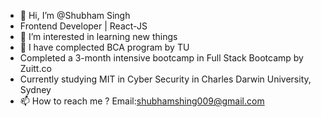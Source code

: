 - 👋 Hi, I’m @Shubham Singh
- Frontend Developer | React-JS
- 👀 I’m interested in learning new things
- 🌱 I have complected BCA program by TU
- Completed a 3-month intensive bootcamp in Full Stack Bootcamp by Zuitt.co
- Currently studying MIT in Cyber Security in Charles Darwin University, Sydney
- 📫 How to reach me ? Email:shubhamshing009@gmail.com

<!---
shubham1845/shubham1845 is a ✨ special ✨ repository because its `README.md` (this file) appears on your GitHub profile.
You can click the Preview link to take a look at your changes.
--->
